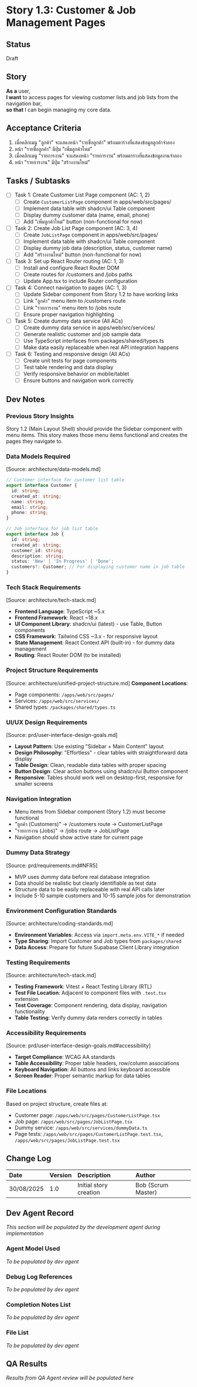 # <!-- Powered by BMAD™ Core -->

# Story 1.3: Customer & Job Management Pages

## Status
Draft

## Story
**As a** user,  
**I want** to access pages for viewing customer lists and job lists from the navigation bar,  
**so that** I can begin managing my core data.

## Acceptance Criteria
1. เมื่อคลิกเมนู "ลูกค้า" จะแสดงหน้า "รายชื่อลูกค้า" พร้อมตารางที่แสดงข้อมูลลูกค้าจำลอง
2. หน้า "รายชื่อลูกค้า" มีปุ่ม "เพิ่มลูกค้าใหม่"
3. เมื่อคลิกเมนู "รายการงาน" จะแสดงหน้า "รายการงาน" พร้อมตารางที่แสดงข้อมูลงานจำลอง
4. หน้า "รายการงาน" มีปุ่ม "สร้างงานใหม่"

## Tasks / Subtasks
- [ ] Task 1: Create Customer List Page component (AC: 1, 2)
  - [ ] Create `CustomerListPage` component in apps/web/src/pages/
  - [ ] Implement data table with shadcn/ui Table component
  - [ ] Display dummy customer data (name, email, phone)
  - [ ] Add "เพิ่มลูกค้าใหม่" button (non-functional for now)
- [ ] Task 2: Create Job List Page component (AC: 3, 4)
  - [ ] Create `JobListPage` component in apps/web/src/pages/
  - [ ] Implement data table with shadcn/ui Table component  
  - [ ] Display dummy job data (description, status, customer name)
  - [ ] Add "สร้างงานใหม่" button (non-functional for now)
- [ ] Task 3: Set up React Router routing (AC: 1, 3)
  - [ ] Install and configure React Router DOM
  - [ ] Create routes for /customers and /jobs paths
  - [ ] Update App.tsx to include Router configuration
- [ ] Task 4: Connect navigation to pages (AC: 1, 3)
  - [ ] Update Sidebar component from Story 1.2 to have working links
  - [ ] Link "ลูกค้า" menu item to /customers route
  - [ ] Link "รายการงาน" menu item to /jobs route
  - [ ] Ensure proper navigation highlighting
- [ ] Task 5: Create dummy data service (All ACs)
  - [ ] Create dummy data service in apps/web/src/services/
  - [ ] Generate realistic customer and job sample data
  - [ ] Use TypeScript interfaces from packages/shared/types.ts
  - [ ] Make data easily replaceable when real API integration happens
- [ ] Task 6: Testing and responsive design (All ACs)
  - [ ] Create unit tests for page components
  - [ ] Test table rendering and data display
  - [ ] Verify responsive behavior on mobile/tablet
  - [ ] Ensure buttons and navigation work correctly

## Dev Notes

### Previous Story Insights
Story 1.2 (Main Layout Shell) should provide the Sidebar component with menu items. This story makes those menu items functional and creates the pages they navigate to.

### Data Models Required
[Source: architecture/data-models.md]

```ts
// Customer interface for customer list table
export interface Customer {
  id: string;
  created_at: string;
  name: string;
  email: string;
  phone: string;
}

// Job interface for job list table  
export interface Job {
  id: string;
  created_at: string;
  customer_id: string;
  description: string;
  status: 'New' | 'In Progress' | 'Done';
  customers?: Customer; // For displaying customer name in job table
}
```

### Tech Stack Requirements
[Source: architecture/tech-stack.md]
- **Frontend Language**: TypeScript ~5.x
- **Frontend Framework**: React ~18.x
- **UI Component Library**: shadcn/ui (latest) - use Table, Button components
- **CSS Framework**: Tailwind CSS ~3.x - for responsive layout
- **State Management**: React Context API (built-in) - for dummy data management
- **Routing**: React Router DOM (to be installed)

### Project Structure Requirements
[Source: architecture/unified-project-structure.md]
**Component Locations**:
- Page components: `/apps/web/src/pages/`
- Services: `/apps/web/src/services/`
- Shared types: `/packages/shared/types.ts`

### UI/UX Design Requirements
[Source: prd/user-interface-design-goals.md]
- **Layout Pattern**: Use existing "Sidebar + Main Content" layout
- **Design Philosophy**: "Effortless" - clear tables with straightforward data display
- **Table Design**: Clean, readable data tables with proper spacing
- **Button Design**: Clear action buttons using shadcn/ui Button component
- **Responsive**: Tables should work well on desktop-first, responsive for smaller screens

### Navigation Integration
- Menu items from Sidebar component (Story 1.2) must become functional
- "ลูกค้า (Customers)" → /customers route → CustomerListPage
- "รายการงาน (Jobs)" → /jobs route → JobListPage
- Navigation should show active state for current page

### Dummy Data Strategy
[Source: prd/requirements.md#NFR5]
- MVP uses dummy data before real database integration
- Data should be realistic but clearly identifiable as test data
- Structure data to be easily replaceable with real API calls later
- Include 5-10 sample customers and 10-15 sample jobs for demonstration

### Environment Configuration Standards
[Source: architecture/coding-standards.md]
- **Environment Variables**: Access via `import.meta.env.VITE_*` if needed
- **Type Sharing**: Import Customer and Job types from `packages/shared`
- **Data Access**: Prepare for future Supabase Client Library integration

### Testing Requirements
[Source: architecture/tech-stack.md]
- **Testing Framework**: Vitest + React Testing Library (RTL)
- **Test File Location**: Adjacent to component files with `.test.tsx` extension
- **Test Coverage**: Component rendering, data display, navigation functionality
- **Table Testing**: Verify dummy data renders correctly in tables

### Accessibility Requirements
[Source: prd/user-interface-design-goals.md#accessibility]
- **Target Compliance**: WCAG AA standards
- **Table Accessibility**: Proper table headers, row/column associations
- **Keyboard Navigation**: All buttons and links keyboard accessible
- **Screen Reader**: Proper semantic markup for data tables

### File Locations
Based on project structure, create files at:
- Customer page: `/apps/web/src/pages/CustomerListPage.tsx`
- Job page: `/apps/web/src/pages/JobListPage.tsx`
- Dummy service: `/apps/web/src/services/dummyData.ts`
- Page tests: `/apps/web/src/pages/CustomerListPage.test.tsx`, `/apps/web/src/pages/JobListPage.test.tsx`

## Change Log
| Date | Version | Description | Author |
| :--- | :--- | :--- | :--- |
| 30/08/2025 | 1.0 | Initial story creation | Bob (Scrum Master) |

## Dev Agent Record
*This section will be populated by the development agent during implementation*

### Agent Model Used
*To be populated by dev agent*

### Debug Log References  
*To be populated by dev agent*

### Completion Notes List
*To be populated by dev agent*

### File List
*To be populated by dev agent*

## QA Results
*Results from QA Agent review will be populated here*